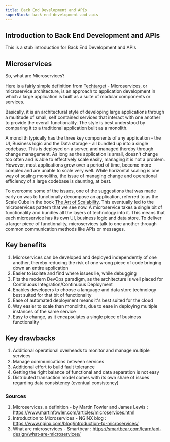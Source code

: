 ```yaml
---
title: Back End Development and APIs
superBlock: back-end-development-and-apis
---
```

## Introduction to Back End Development and APIs

This is a stub introduction for Back End Development and APIs

## Microservices

So, what are Microservices?

Here is a fairly simple definition from [Techtarget](https://searchmicroservices.techtarget.com/definition/microservices) - Microservices, or microservice architecture, is an approach to application development in which a large application is built as a suite of modular components or services.

Basically, it is an architectural style of developing large applications through a multitude of small, self contained services that interact with one another to provide the overall functionality. The style is best understood by comparing it to a traditional application built as a monolith.

A monolith typically has the three key components of any application - the UI, Business logic and the Data storage - all bundled up into a single codebase. This is deployed on a server, and managed thereby through change management. As long as the application is small, doesn't change too often and is able to effectively scale easily, managing it is not a problem. However, most applications grow over a period of time, become more complex and are unable to scale very well. While horizontal scaling is one way of scaling monoliths, the issue of managing change and operational efficiency of a large codebase is daunting, at best.

To overcome some of the issues, one of the suggestions that was made early on was to functionally decompose an application, referred to as the Scale Cube in the book [The Art of Scalability](www.theartofscalability.com). This eventually led to the microservices pattern that we see now. A microservice takes a single bit of functionality and bundles all the layers of technology into it. This means that each microservice has its own UI, business logic and data store. To deliver a larger piece of functionality, microservices talk to one another through common communication methods like APIs or messages.

## Key benefits
1. Microservices can be developed and deployed independently of one another, thereby reducing the risk of one wrong piece of code  bringing down an entire application 
2. Easier to isolate and find where issues lie, while debugging
3. Fits the modern DevOps paradigm, as the architecture is well placed for Continuous Integration/Continuous Deployment
4. Enables developers to choose a language and data store technology best suited for that bit of functionality
5. Ease of automated deployment means it's best suited for the cloud
6. Way easier to scale than monoliths, due to ease in deploying multiple instances of the same service
7. Easy to change, as it encapsulates a single piece of business functionality

## Key drawbacks
1. Additional operational overheads to monitor and manage multiple services
2. Manage communications between services
3. Additional effort to build fault tolerance
4. Getting the right balance of functional and data separation is not easy
5. Distributed transaction model comes with its own share of issues regarding data consistency (eventual consistency)

### Sources
1. Microservices, a definition - by Martin Fowler and James Lewis : https://www.martinfowler.com/articles/microservices.html
2. Introduction to Microservices - NGINX blog : https://www.nginx.com/blog/introduction-to-microservices/
3. What are microservices - Smartbear : https://smartbear.com/learn/api-design/what-are-microservices/
